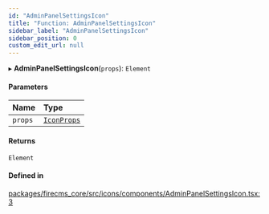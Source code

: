 ```yaml
---
id: "AdminPanelSettingsIcon"
title: "Function: AdminPanelSettingsIcon"
sidebar_label: "AdminPanelSettingsIcon"
sidebar_position: 0
custom_edit_url: null
---
```


▸ **AdminPanelSettingsIcon**(`props`): `Element`

#### Parameters

| Name | Type |
| :------ | :------ |
| `props` | [`IconProps`](../types/IconProps.md) |

#### Returns

`Element`

#### Defined in

[packages/firecms_core/src/icons/components/AdminPanelSettingsIcon.tsx:3](https://github.com/FireCMSco/firecms/blob/d45f3739/packages/firecms_core/src/icons/components/AdminPanelSettingsIcon.tsx#L3)
